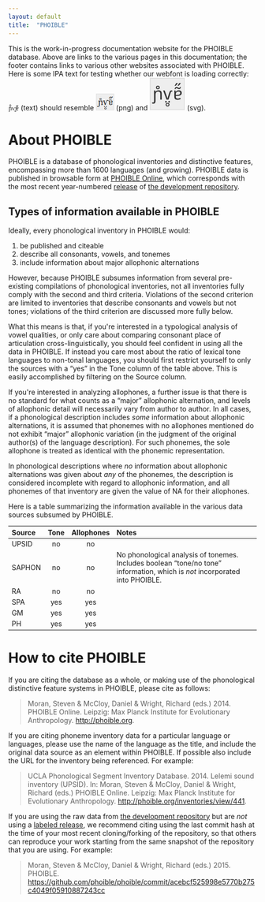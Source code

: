 ```yaml
---
layout: default
title:  "PHOIBLE"
---
```


This is the work-in-progress documentation website for the PHOIBLE database. Above are links to the various pages in this documentation; the footer contains links to various other websites associated with PHOIBLE. Here is some IPA text for testing whether our webfont is loading correctly: `ɲ̊ⱱ̤̥ɐ̃̋` (text) should resemble ![IPA rendering comparison image (raster)](/images/ipa-test.png "portable network graphic (png)") (png) and ![IPA rendering comparison image (vector)](/images/ipa-test.svg "scalable vector graphic (svg)") (svg).

# About PHOIBLE
PHOIBLE is a database of phonological inventories and distinctive features, encompassing more than 1600 languages (and growing). PHOIBLE data is published in browsable form at [PHOIBLE Online](http://phoible.org), which corresponds with the most recent year-numbered [release](https://github.com/phoible/phoible/releases) of [the development repository](https://github.com/phoible/phoible).

## Types of information available in PHOIBLE
Ideally, every phonological inventory in PHOIBLE would:

1. be published and citeable
2. describe all consonants, vowels, and tonemes
3. include information about major allophonic alternations

However, because PHOIBLE subsumes information from several pre-existing compilations of phonological inventories, not all inventories fully comply with the second and third criteria. Violations of the second criterion are limited to inventories that describe consonants and vowels but not tones; violations of the third criterion are discussed more fully below.

What this means is that, if you're interested in a typological analysis of vowel qualities, or only care about comparing consonant place of articulation cross-linguistically, you should feel confident in using all the data in PHOIBLE. If instead you care most about the ratio of lexical tone languages to non-tonal languages, you should first restrict yourself to only the sources with a “yes” in the Tone column of the table above. This is easily accomplished by filtering on the <span class="mono">Source</span> column.

If you're interested in analyzing allophones, a further issue is that there is no standard for what counts as a “major” allophonic alternation, and levels of allophonic detail will necessarily vary from author to author. In all cases, if a phonological description includes *some* information about allophonic alternations, it is assumed that phonemes with no allophones mentioned do not exhibit “major” allophonic variation (in the judgment of the original author(s) of the language description). For such phonemes, the sole allophone is treated as identical with the phonemic representation.

In phonological descriptions where *no* information about allophonic alternations was given about *any* of the phonemes, the description is considered incomplete with regard to allophonic information, and all phonemes of that inventory are given the value of <span class="mono">NA</span> for their allophones.

Here is a table summarizing the information available in the various data sources subsumed by PHOIBLE.

Source | Tone | Allophones | Notes
:------|:----:|:----------:|:------
UPSID  |  no  |     no     |
SAPHON |  no  |     no     | <span class="sm">No phonological analysis of tonemes. Includes boolean “tone/no tone” information, which is *not* incorporated into PHOIBLE.</span>
RA     |  no  |     no     |
SPA    |  yes |     yes    |
GM     |  yes |     yes    |
PH     |  yes |     yes    |

# How to cite PHOIBLE
If you are citing the database as a whole, or making use of the phonological distinctive feature systems in PHOIBLE, please cite as follows:
> Moran, Steven & McCloy, Daniel & Wright, Richard (eds.) 2014. PHOIBLE Online. Leipzig: Max Planck Institute for Evolutionary Anthropology. http://phoible.org.

If you are citing phoneme inventory data for a particular language or languages, please use the name of the language as the title, and include the original data source as an element within PHOIBLE. If possible also include the URL for the inventory being referenced. For example:
> UCLA Phonological Segment Inventory Database. 2014. Lelemi sound inventory (UPSID). In: Moran, Steven & McCloy, Daniel & Wright, Richard (eds.) PHOIBLE Online. Leipzig: Max Planck Institute for Evolutionary Anthropology. http://phoible.org/inventories/view/441.

If you are using the raw data from [the development repository](https://github.com/phoible/phoible) but are *not* using a [labeled release](https://github.com/phoible/phoible/releases), we recommend citing using the last commit hash at the time of your most recent cloning/forking of the repository, so that others can reproduce your work starting from the same snapshot of the repository that you are using. For example:
> Moran, Steven & McCloy, Daniel & Wright, Richard (eds.) 2015. PHOIBLE. https://github.com/phoible/phoible/commit/acebcf525998e5770b275c4049f05910887243cc
